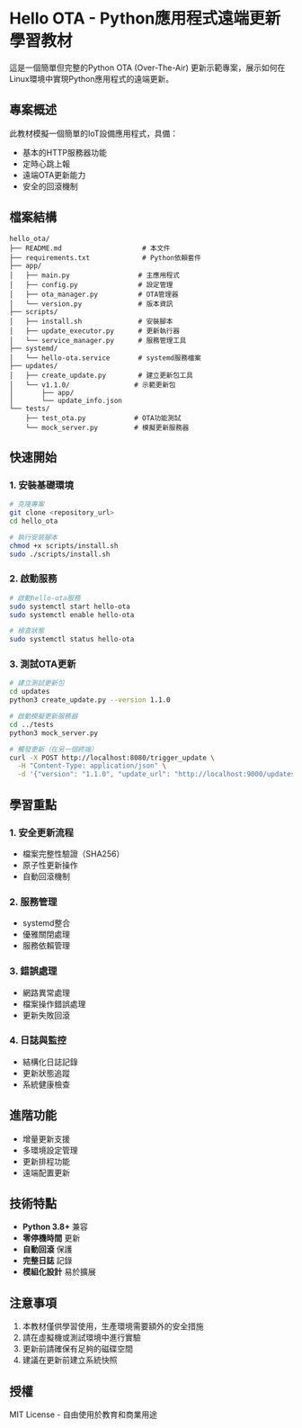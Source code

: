 # Hello OTA - Python應用程式遠端更新學習教材

這是一個簡單但完整的Python OTA (Over-The-Air) 更新示範專案，展示如何在Linux環境中實現Python應用程式的遠端更新。

## 專案概述

此教材模擬一個簡單的IoT設備應用程式，具備：
- 基本的HTTP服務器功能
- 定時心跳上報
- 遠端OTA更新能力
- 安全的回滾機制

## 檔案結構

```
hello_ota/
├── README.md                    # 本文件
├── requirements.txt             # Python依賴套件
├── app/
│   ├── main.py                 # 主應用程式
│   ├── config.py               # 設定管理
│   ├── ota_manager.py          # OTA管理器
│   └── version.py              # 版本資訊
├── scripts/
│   ├── install.sh              # 安裝腳本
│   ├── update_executor.py      # 更新執行器
│   └── service_manager.py      # 服務管理工具
├── systemd/
│   └── hello-ota.service       # systemd服務檔案
├── updates/
│   ├── create_update.py        # 建立更新包工具
│   └── v1.1.0/                # 示範更新包
│       ├── app/
│       └── update_info.json
└── tests/
    ├── test_ota.py            # OTA功能測試
    └── mock_server.py         # 模擬更新服務器
```

## 快速開始

### 1. 安裝基礎環境

```bash
# 克隆專案
git clone <repository_url>
cd hello_ota

# 執行安裝腳本
chmod +x scripts/install.sh
sudo ./scripts/install.sh
```

### 2. 啟動服務

```bash
# 啟動hello-ota服務
sudo systemctl start hello-ota
sudo systemctl enable hello-ota

# 檢查狀態
sudo systemctl status hello-ota
```

### 3. 測試OTA更新

```bash
# 建立測試更新包
cd updates
python3 create_update.py --version 1.1.0

# 啟動模擬更新服務器
cd ../tests
python3 mock_server.py

# 觸發更新（在另一個終端）
curl -X POST http://localhost:8080/trigger_update \
  -H "Content-Type: application/json" \
  -d '{"version": "1.1.0", "update_url": "http://localhost:9000/updates/v1.1.0.tar.gz"}'
```

## 學習重點

### 1. 安全更新流程
- 檔案完整性驗證（SHA256）
- 原子性更新操作
- 自動回滾機制

### 2. 服務管理
- systemd整合
- 優雅關閉處理
- 服務依賴管理

### 3. 錯誤處理
- 網路異常處理
- 檔案操作錯誤處理
- 更新失敗回滾

### 4. 日誌與監控
- 結構化日誌記錄
- 更新狀態追蹤
- 系統健康檢查

## 進階功能

- 增量更新支援
- 多環境設定管理
- 更新排程功能
- 遠端配置更新

## 技術特點

- **Python 3.8+** 兼容
- **零停機時間** 更新
- **自動回滾** 保護
- **完整日誌** 記錄
- **模組化設計** 易於擴展

## 注意事項

1. 本教材僅供學習使用，生產環境需要額外的安全措施
2. 請在虛擬機或測試環境中進行實驗
3. 更新前請確保有足夠的磁碟空間
4. 建議在更新前建立系統快照

## 授權

MIT License - 自由使用於教育和商業用途